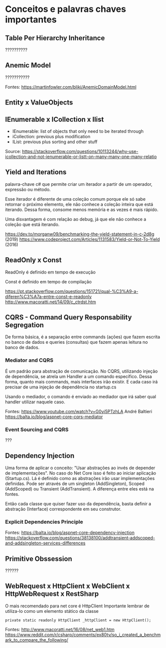 # Conceitos e palavras chaves importantes

## Table Per Hierarchy Inheritance
??????????

## Anemic Model
???????????

Fontes: 
https://martinfowler.com/bliki/AnemicDomainModel.html

## Entity x ValueObjects

## IEnumerable x ICollection x Ilist

- IEnumerable: list of objects that only need to be iterated through
- iCollection: previous plus modification
- IList: previous plus sorting and other stuff

Source: https://stackoverflow.com/questions/10113244/why-use-icollection-and-not-ienumerable-or-listt-on-many-many-one-many-relatio

## Yield and Iterations

palavra-chave c# que permite criar um iterador a partir de um operador, expressão ou método.

Esse iterador é diferente de uma coleção comum porque ele só sabe retornar o próximo elemento,
ele não conhece a coleção inteira que está iterando. Dessa forma, consome menos memória e as vezes é mais rápido.

Uma disvantagem é com relação ao debug, já que ele não conhece a coleção que está iterando.

https://dev.to/morganw09/benchmarking-the-yield-statement-in-c-2d8g (2019)
https://www.codeproject.com/Articles/1131583/Yield-or-Not-To-Yield (2016)


## ReadOnly x Const

ReadOnly é definido em tempo de execução

Const é definido em tempo de compilação 

https://pt.stackoverflow.com/questions/151721/qual-%C3%A9-a-diferen%C3%A7a-entre-const-e-readonly
http://www.macoratti.net/14/09/c_ctrdst.htm

## CQRS - Command Query Responsability Segregation
De forma básica, é a separação entre commands (ações) que fazem escrita no banco de dados
e queries (consultas) que fazem apenas leitura no banco de dados.

### Mediator and CQRS

É um padrão para abstração de comunicação.
No CQRS, utilizando injeção de dependência, se atrela um Handler a um comando específico.
Dessa forma, quanto mais commands, mais interfaces irão existir. E cada caso irá precisar
de uma injeção de dependência no startup.cs

Usando  o mediador, o comando é enviado ao mediador que irá saber qual handler utilizar naquele caso.

Fontes:
https://www.youtube.com/watch?v=G0yi5PTzhLA André Baltieri
https://balta.io/blog/aspnet-core-cqrs-mediator

### Event Sourcing and CQRS
???


## Dependency Injection
Uma forma de aplicar o conceito: "Usar abstrações ao invés de depender de implementações".
No caso do Net Core isso é feito ao iniciar aplicação (Startup.cs). Lá é definido como as abstrações
irão usar implementações definidas. Pode ser através de um singleton (AddSingleton), Scoped (AddScoped) ou Transient (AddTransient). A diferença entre eles está na fontes.

Então cada classe que quiser fazer uso da dependência, basta definir a abstração (Interface) correspondente
em seu construtor.

### Explicit Dependencies Principle

Fontes:
https://balta.io/blog/aspnet-core-dependency-injection
https://stackoverflow.com/questions/38138100/addtransient-addscoped-and-addsingleton-services-differences

## Primitive Obssession
??????

## WebRequest x HttpClient x WebClient x HttpWebRequest x RestSharp
O mais recomendado para net core é HttpClient
Importante lembrar de utiliza-lo como um elemento stático da classe

```
private static readonly HttpClient _httpClient = new HttpClient();
```

Fontes:
http://www.macoratti.net/16/08/net_web1.htm
https://www.reddit.com/r/csharp/comments/ex80tv/so_i_created_a_benchmark_to_compare_the_following/
